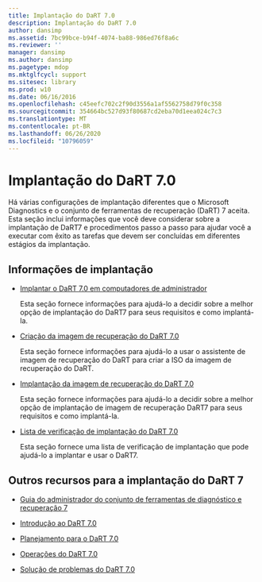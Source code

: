 ```yaml
---
title: Implantação do DaRT 7.0
description: Implantação do DaRT 7.0
author: dansimp
ms.assetid: 7bc99bce-b94f-4074-ba88-986ed76f8a6c
ms.reviewer: ''
manager: dansimp
ms.author: dansimp
ms.pagetype: mdop
ms.mktglfcycl: support
ms.sitesec: library
ms.prod: w10
ms.date: 06/16/2016
ms.openlocfilehash: c45eefc702c2f90d3556a1af5562758d79f0c358
ms.sourcegitcommit: 354664bc527d93f80687cd2eba70d1eea024c7c3
ms.translationtype: MT
ms.contentlocale: pt-BR
ms.lasthandoff: 06/26/2020
ms.locfileid: "10796059"
---
```

# Implantação do DaRT 7.0


Há várias configurações de implantação diferentes que o Microsoft Diagnostics e o conjunto de ferramentas de recuperação (DaRT) 7 aceita. Esta seção inclui informações que você deve considerar sobre a implantação de DaRT7 e procedimentos passo a passo para ajudar você a executar com êxito as tarefas que devem ser concluídas em diferentes estágios da implantação.

## Informações de implantação


-   [Implantar o DaRT 7.0 em computadores de administrador](deploying-dart-70-to-administrator-computers-dart-7.md)

    Esta seção fornece informações para ajudá-lo a decidir sobre a melhor opção de implantação do DaRT7 para seus requisitos e como implantá-la.

-   [Criação da imagem de recuperação do DaRT 7.0](creating-the-dart-70-recovery-image-dart-7.md)

    Esta seção fornece informações para ajudá-lo a usar o assistente de imagem de recuperação do DaRT para criar a ISO da imagem de recuperação do DaRT.

-   [Implantação da imagem de recuperação do DaRT 7.0](deploying-the-dart-70-recovery-image-dart-7.md)

    Esta seção fornece informações para ajudá-lo a decidir sobre a melhor opção de implantação de imagem de recuperação DaRT7 para seus requisitos e como implantá-la.

-   [Lista de verificação de implantação do DaRT 7.0](dart-70-deployment-checklist-dart-7.md)

    Esta seção fornece uma lista de verificação de implantação que pode ajudá-lo a implantar e usar o DaRT7.

## Outros recursos para a implantação do DaRT 7


-   [Guia do administrador do conjunto de ferramentas de diagnóstico e recuperação 7](index.md)

-   [Introdução ao DaRT 7.0](getting-started-with-dart-70-new-ia.md)

-   [Planejamento para o DaRT 7.0](planning-for-dart-70-new-ia.md)

-   [Operações do DaRT 7.0](operations-for-dart-70-new-ia.md)

-   [Solução de problemas do DaRT 7.0](troubleshooting-dart-70-new-ia.md)

 

 





